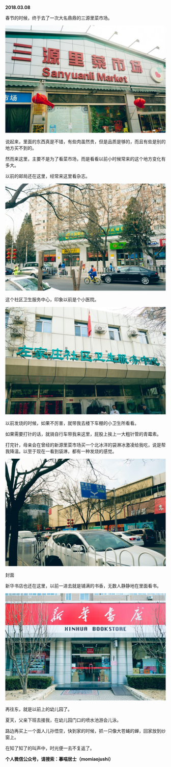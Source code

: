 
          
            
**2018.03.08**

春节的时候，终于去了一次大名鼎鼎的三源里菜市场。




![](img/51001-187f560e58ea3a39.jpg)




说起来，里面的东西真是不错，有些肉虽然贵，但是品质是够的，而且有些是别的地方买不到的。

然而来这里，主要不是为了看菜市场，而是看看以前小时候常来的这个地方变化有多大。

以前的邮局还在这里，经常来这里看杂志。




![](img/51001-716b79d45186b14e.jpg)




这个社区卫生服务中心，印象以前是个小医院。




![](img/51001-b907de86fbc5411b.jpg)




以前发烧的时候，如果不厉害，就带我去楼下车棚的小卫生所看看。

如果需要打针的话，就骑自行车带我来这里，屁股上挨上一大粗针管的青霉素。

打完针，母亲会在曾经的新源里菜市场买一个北冰洋的袋淋冰激凌给我吃，说是帮我降温。以至于现在一看到袋淋，都有一种发烧的感觉。




![](img/51001-0de20e26622e8522.jpg)

封面


新华书店也还在这里，以前一进去就是铺满的书香，无数人静静地在里面看书。




![](img/51001-f8e4d55475599938.jpg)




再往东，就是以前上的幼儿园了。

夏天，父亲下班去接我，在幼儿园门口的喷水池游会儿泳。

路边再买上一个面人儿孙悟空，快到家的时候，抓一只像大苍蝇的蝉，回家放到纱窗上。

在知了知了的叫声中，时光便一去不复返了。


**个人微信公众号，请搜索：摹喵居士（momiaojushi）**

          
        